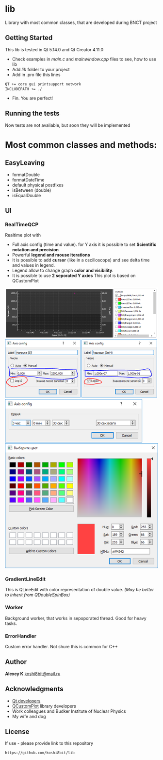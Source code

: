 # lib
Library with most common classes, that are developed during BNCT project

## Getting Started
This lib is tested in Qt 5.14.0 and Qt Creator 4.11.0

* Check examples in *main.c* and *mainwindow.cpp* files to see, how to use lib
* Add *lib* folder to your project
* Add in .pro file this lines
```
QT += core gui printsupport network
INCLUDEPATH += ./
```
* Fin. You are perfect!

## Running the tests
Now tests are not avaliable, but soon they will be implemented

# Most common classes and methods:

## EasyLeaving

* formatDouble
* formatDateTime
* default physical postfixes
* isBetween (double)
* isEqualDouble

## UI

### RealTimeQCP

Realtime plot with
* Full axis config (time and value). for Y axis it is possible to set **Scientific notation and precision**
* Powerful **legend and mouse iterations**
* It is possible to add **cursor** (like in a oscilloscope) and see delta time and values in legend. 
* Legend allow to change graph **color and visibility**.
* It is possible to use **2 seporated Y axies**
This plot is based on QCustomPlot

![RealTimeQCP](readme-pic/realtimeqcp01.png)
![RealTimeQCP](readme-pic/realtimeqcp02--.png)
![RealTimeQCP](readme-pic/realtimeqcp03-.png)
![RealTimeQCP](readme-pic/realtimeqcp04.png)

### GradientLineEdit

This is QLineEdit with color representation of double value. *(May be better to inherit from QDoubleSpinBox)*

### Worker

Background worker, that works in sepoporated thread. Good for heavy tasks.

### ErrorHandler

Custom error handler. Not shure this is common for C++


## Author

 **Alexey K** koshi8bit@mail.ru
 
## Acknowledgments

* [Qt developers](https://www.qt.io/)
* [QCustomPlot](https://www.qcustomplot.com/) library developers 
* Work colleagues and Budker Institute of Nuclear Physics
* My wife and dog

## License
If use - please provide link to this repository
```
https://github.com/koshi8bit/lib
```


